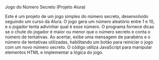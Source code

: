 Jogo do Número Secreto (Projeto Alura)

Este é um projeto de um jogo simples do número secreto, desenvolvido seguindo um curso da Alura. O jogo gera um número aleatório entre 1 e 10, e o jogador tenta adivinhar qual é esse número. O programa fornece dicas se o chute do jogador é maior ou menor que o número secreto e conta o número de tentativas. Ao acertar, exibe uma mensagem de parabéns e o número de tentativas utilizadas, habilitando um botão para reiniciar o jogo com um novo número secreto. O código utiliza JavaScript para manipular elementos HTML e implementar a lógica do jogo.
